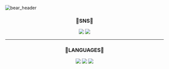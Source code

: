 ![bear_header](https://github.com/seohui242/seohui242/assets/117262212/d18c9457-263c-4fa9-bd94-4aa146f1f0e3)

<div align="center">
  <h3 align="center">🩵SNS🩵</h3>
  <a href="https://www.instagram.com/242_seohui/" target="_blank"><img src="https://img.shields.io/badge/Instagram-F55281?style=flat&logo=instagram&logoColor=white"/></a>
  <a href="https://www.notion.so/SEOHUI-s-NOTION-218a96ecae67499c89d8b0af67505ab7" target="_blank"><img src="https://img.shields.io/badge/Notion-555555?style=flat&logo=notion&logoColor=white"/></a>
</div>
<hr></hr>
<div align="center">
  <h3 align="center">🩵LANGUAGES🩵</h3>
  <a href="" target="_blank"><img src="https://img.shields.io/badge/C-A8B9CC?style=flat&logo=c&logoColor=white"/></a>
  <a href="" target="_blank"><img src="https://img.shields.io/badge/C++-00599C?style=flat&logo=cplusplus&logoColor=white"/></a>
  <a href="" target="_blank"><img src="https://img.shields.io/badge/JavaScript-F7DF1E?style=flat&logo=javascript&logoColor=black"/></a>
</div>

<!--
**seohui242/seohui242** is a ✨ _special_ ✨ repository because its `README.md` (this file) appears on your GitHub profile.

Here are some ideas to get you started:

- 🔭 I’m currently working on ...
- 🌱 I’m currently learning ...
- 👯 I’m looking to collaborate on ...
- 🤔 I’m looking for help with ...
- 💬 Ask me about ...
- 📫 How to reach me: ...
- 😄 Pronouns: ...
- ⚡ Fun fact: ...
-->
